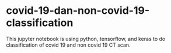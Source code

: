 # covid-19-dan-non-covid-19-classification

This jupyter notebook is using python, tensorflow, and keras to do classification of covid 19 and non covid 19 CT scan.
